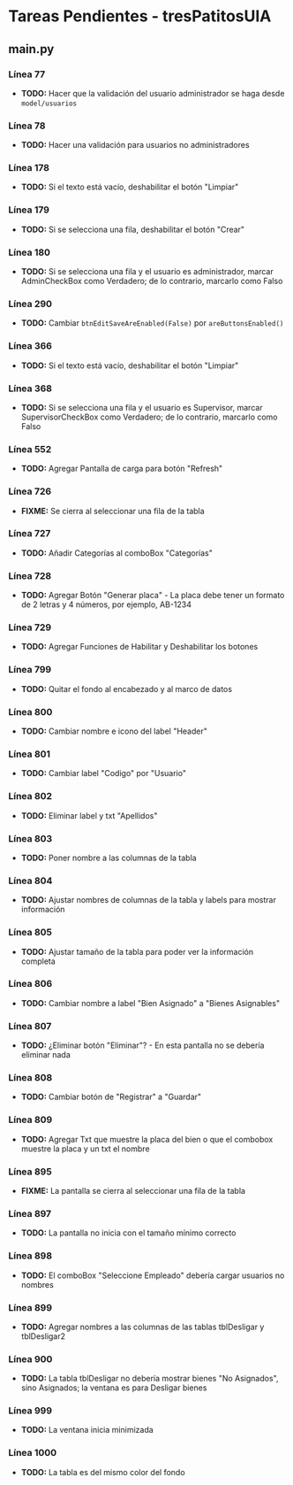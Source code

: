 # Tareas Pendientes - tresPatitosUIA

## main.py

### Línea 77
- **TODO:** Hacer que la validación del usuario administrador se haga desde `model/usuarios`

### Línea 78
- **TODO:** Hacer una validación para usuarios no administradores

### Línea 178
- **TODO:** Si el texto está vacío, deshabilitar el botón "Limpiar"

### Línea 179
- **TODO:** Si se selecciona una fila, deshabilitar el botón "Crear"

### Línea 180
- **TODO:** Si se selecciona una fila y el usuario es administrador, marcar AdminCheckBox como Verdadero; de lo contrario, marcarlo como Falso

### Línea 290
- **TODO:** Cambiar `btnEditSaveAreEnabled(False)` por `areButtonsEnabled()`

### Línea 366
- **TODO:** Si el texto está vacío, deshabilitar el botón "Limpiar"

### Línea 368
- **TODO:** Si se selecciona una fila y el usuario es Supervisor, marcar SupervisorCheckBox como Verdadero; de lo contrario, marcarlo como Falso

### Línea 552
- **TODO:** Agregar Pantalla de carga para botón "Refresh"

### Línea 726
- **FIXME:** Se cierra al seleccionar una fila de la tabla

### Línea 727
- **TODO:** Añadir Categorías al comboBox "Categorías"

### Línea 728
- **TODO:** Agregar Botón "Generar placa" - La placa debe tener un formato de 2 letras y 4 números, por ejemplo, AB-1234

### Línea 729
- **TODO:** Agregar Funciones de Habilitar y Deshabilitar los botones

### Línea 799
- **TODO:** Quitar el fondo al encabezado y al marco de datos

### Línea 800
- **TODO:** Cambiar nombre e icono del label "Header"

### Línea 801
- **TODO:** Cambiar label "Codigo" por "Usuario"

### Línea 802
- **TODO:** Eliminar label y txt "Apellidos"

### Línea 803
- **TODO:** Poner nombre a las columnas de la tabla

### Línea 804
- **TODO:** Ajustar nombres de columnas de la tabla y labels para mostrar información

### Línea 805
- **TODO:** Ajustar tamaño de la tabla para poder ver la información completa

### Línea 806
- **TODO:** Cambiar nombre a label "Bien Asignado" a "Bienes Asignables"

### Línea 807
- **TODO:** ¿Eliminar botón "Eliminar"? - En esta pantalla no se debería eliminar nada

### Línea 808
- **TODO:** Cambiar botón de "Registrar" a "Guardar"

### Línea 809
- **TODO:** Agregar Txt que muestre la placa del bien o que el combobox muestre la placa y un txt el nombre

### Línea 895
- **FIXME:** La pantalla se cierra al seleccionar una fila de la tabla

### Línea 897
- **TODO:** La pantalla no inicia con el tamaño mínimo correcto

### Línea 898
- **TODO:** El comboBox "Seleccione Empleado" debería cargar usuarios no nombres

### Línea 899
- **TODO:** Agregar nombres a las columnas de las tablas tblDesligar y tblDesligar2

### Línea 900
- **TODO:** La tabla tblDesligar no debería mostrar bienes "No Asignados", sino Asignados; la ventana es para Desligar bienes

### Línea 999
- **TODO:** La ventana inicia minimizada

### Línea 1000
- **TODO:** La tabla es del mismo color del fondo
